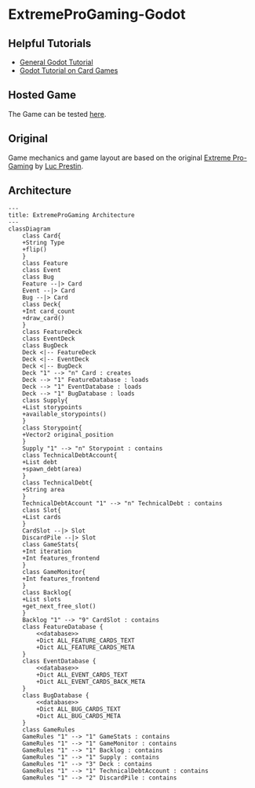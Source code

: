 # ExtremeProGaming-Godot

## Helpful Tutorials
- [General Godot Tutorial](https://www.youtube.com/watch?v=LOhfqjmasi0)
- [Godot Tutorial on Card Games](https://www.youtube.com/watch?v=2jMcuKdRh2w&list=PLNWIwxsLZ-LMYzxHlVb7v5Xo5KaUV7Tq1)

## Hosted Game
The Game can be tested [here](https://hpi-swa-lab.github.io/ExtremeProGaming-Godot/).

## Original
Game mechanics and game layout are based on the original [Extreme Pro-Gaming](https://github.com/LucPrestin/Extreme-Pro-gaming) by [Luc Prestin](https://github.com/LucPrestin).

## Architecture
```mermaid
---
title: ExtremeProGaming Architecture
---
classDiagram
	class Card{
	+String Type
	+flip()
	}
	class Feature
	class Event  
	class Bug
	Feature --|> Card
	Event --|> Card
	Bug --|> Card
	class Deck{
	+Int card_count
	+draw_card()
	}
	class FeatureDeck
	class EventDeck
	class BugDeck
	Deck <|-- FeatureDeck
	Deck <|-- EventDeck
	Deck <|-- BugDeck
	Deck "1" --> "n" Card : creates
	Deck --> "1" FeatureDatabase : loads
	Deck --> "1" EventDatabase : loads
	Deck --> "1" BugDatabase : loads
	class Supply{
	+List storypoints
	+available_storypoints()
	}
	class Storypoint{
	+Vector2 original_position
	}
	Supply "1" --> "n" Storypoint : contains
	class TechnicalDebtAccount{
	+List debt
	+spawn_debt(area)
	}
	class TechnicalDebt{
	+String area
	}
	TechnicalDebtAccount "1" --> "n" TechnicalDebt : contains
	class Slot{
	+List cards
	}
	CardSlot --|> Slot
	DiscardPile --|> Slot
	class GameStats{
	+Int iteration
	+Int features_frontend
	}
	class GameMonitor{
	+Int features_frontend
	}
	class Backlog{
	+List slots
	+get_next_free_slot()
	}
	Backlog "1" --> "9" CardSlot : contains
	class FeatureDatabase {
		<<database>>
		+Dict ALL_FEATURE_CARDS_TEXT
		+Dict ALL_FEATURE_CARDS_META
	}
	class EventDatabase {
		<<database>>
		+Dict ALL_EVENT_CARDS_TEXT
		+Dict ALL_EVENT_CARDS_BACK_META
	}
	class BugDatabase {
		<<database>>
		+Dict ALL_BUG_CARDS_TEXT
		+Dict ALL_BUG_CARDS_META
	}
	class GameRules
	GameRules "1" --> "1" GameStats : contains
	GameRules "1" --> "1" GameMonitor : contains
	GameRules "1" --> "1" Backlog : contains
	GameRules "1" --> "1" Supply : contains
	GameRules "1" --> "3" Deck : contains
	GameRules "1" --> "1" TechnicalDebtAccount : contains
	GameRules "1" --> "2" DiscardPile : contains

```
